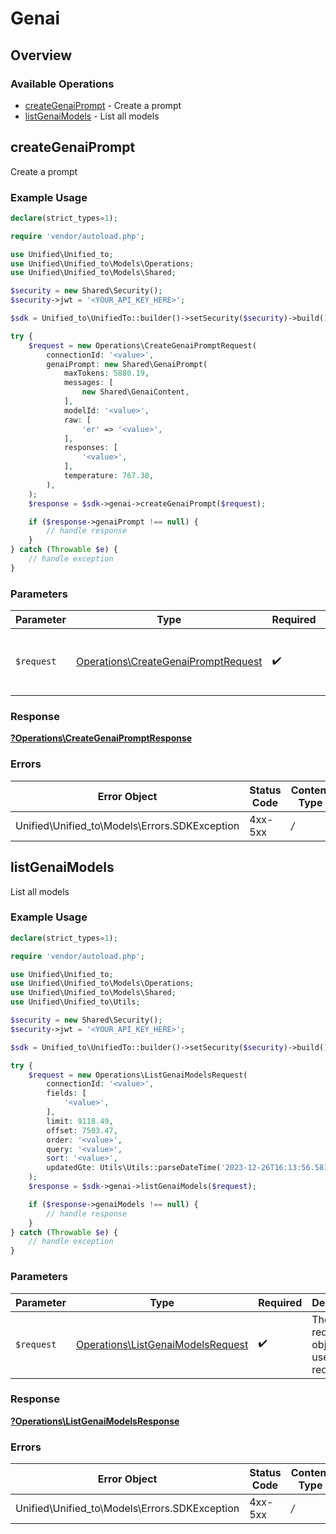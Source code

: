 # Genai

## Overview

### Available Operations

* [createGenaiPrompt](#creategenaiprompt) - Create a prompt
* [listGenaiModels](#listgenaimodels) - List all models

## createGenaiPrompt

Create a prompt

### Example Usage

```php
declare(strict_types=1);

require 'vendor/autoload.php';

use Unified\Unified_to;
use Unified\Unified_to\Models\Operations;
use Unified\Unified_to\Models\Shared;

$security = new Shared\Security();
$security->jwt = '<YOUR_API_KEY_HERE>';

$sdk = Unified_to\UnifiedTo::builder()->setSecurity($security)->build();

try {
    $request = new Operations\CreateGenaiPromptRequest(
        connectionId: '<value>',
        genaiPrompt: new Shared\GenaiPrompt(
            maxTokens: 5880.19,
            messages: [
                new Shared\GenaiContent,
            ],
            modelId: '<value>',
            raw: [
                'er' => '<value>',
            ],
            responses: [
                '<value>',
            ],
            temperature: 767.38,
        ),
    );
    $response = $sdk->genai->createGenaiPrompt($request);

    if ($response->genaiPrompt !== null) {
        // handle response
    }
} catch (Throwable $e) {
    // handle exception
}
```

### Parameters

| Parameter                                                                                  | Type                                                                                       | Required                                                                                   | Description                                                                                |
| ------------------------------------------------------------------------------------------ | ------------------------------------------------------------------------------------------ | ------------------------------------------------------------------------------------------ | ------------------------------------------------------------------------------------------ |
| `$request`                                                                                 | [Operations\CreateGenaiPromptRequest](../../Models/Operations/CreateGenaiPromptRequest.md) | :heavy_check_mark:                                                                         | The request object to use for the request.                                                 |

### Response

**[?Operations\CreateGenaiPromptResponse](../../Models/Operations/CreateGenaiPromptResponse.md)**

### Errors

| Error Object                                  | Status Code                                   | Content Type                                  |
| --------------------------------------------- | --------------------------------------------- | --------------------------------------------- |
| Unified\Unified_to\Models\Errors.SDKException | 4xx-5xx                                       | */*                                           |


## listGenaiModels

List all models

### Example Usage

```php
declare(strict_types=1);

require 'vendor/autoload.php';

use Unified\Unified_to;
use Unified\Unified_to\Models\Operations;
use Unified\Unified_to\Models\Shared;
use Unified\Unified_to\Utils;

$security = new Shared\Security();
$security->jwt = '<YOUR_API_KEY_HERE>';

$sdk = Unified_to\UnifiedTo::builder()->setSecurity($security)->build();

try {
    $request = new Operations\ListGenaiModelsRequest(
        connectionId: '<value>',
        fields: [
            '<value>',
        ],
        limit: 9118.49,
        offset: 7503.47,
        order: '<value>',
        query: '<value>',
        sort: '<value>',
        updatedGte: Utils\Utils::parseDateTime('2023-12-26T16:13:56.581Z'),
    );
    $response = $sdk->genai->listGenaiModels($request);

    if ($response->genaiModels !== null) {
        // handle response
    }
} catch (Throwable $e) {
    // handle exception
}
```

### Parameters

| Parameter                                                                              | Type                                                                                   | Required                                                                               | Description                                                                            |
| -------------------------------------------------------------------------------------- | -------------------------------------------------------------------------------------- | -------------------------------------------------------------------------------------- | -------------------------------------------------------------------------------------- |
| `$request`                                                                             | [Operations\ListGenaiModelsRequest](../../Models/Operations/ListGenaiModelsRequest.md) | :heavy_check_mark:                                                                     | The request object to use for the request.                                             |

### Response

**[?Operations\ListGenaiModelsResponse](../../Models/Operations/ListGenaiModelsResponse.md)**

### Errors

| Error Object                                  | Status Code                                   | Content Type                                  |
| --------------------------------------------- | --------------------------------------------- | --------------------------------------------- |
| Unified\Unified_to\Models\Errors.SDKException | 4xx-5xx                                       | */*                                           |
